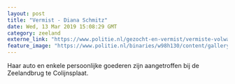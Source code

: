 ```yaml
---
layout: post
title: "Vermist - Diana Schmitz"
date: Wed, 13 Mar 2019 15:08:29 GMT
category: zeeland
externe_link: "https://www.politie.nl/gezocht-en-vermist/vermiste-volwassenen/2019/maart/diana-schmitz.html"
feature_image: "https://www.politie.nl/binaries/w98h130/content/gallery/politie/vermist/vermiste-volwassenen/2019/maart/diana-schmitz.jpg"
---
```


Haar auto en enkele persoonlijke goederen zijn aangetroffen bij de Zeelandbrug te Colijnsplaat.
